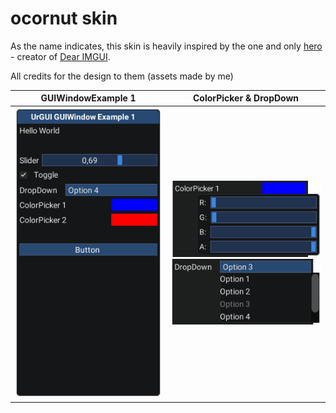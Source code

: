 # ocornut skin

As the name indicates, this skin is heavily inspired by the one and only [hero](https://github.com/ocornut/) - creator of [Dear IMGUI](https://github.com/ocornut/imgui).

All credits for the design to them (assets made by me)

GUIWindowExample 1         |  ColorPicker & DropDown
:-------------------------:|:-------------------------:
<img src="../../Assets/Skins/Media/ocornut-guiwindowexample1.png?raw=true" alt="ocornut-guiwindowexample1">  |  <img src="../../Assets/Skins/Media/ocornut-guiwindowexample1_colorpicker.png?raw=true" alt="ocornut-guiwindowexample1_colorpicker"><br><img src="../../Assets/Skins/Media/ocornut-guiwindowexample1_dropdown.png?raw=true" alt="ocornut-guiwindowexample1_dropdown">
